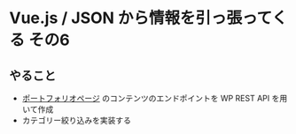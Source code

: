 # Vue.js / JSON から情報を引っ張ってくる その6

## やること

- [ポートフォリオページ](https://works.yuheijotaki.com) のコンテンツのエンドポイントを WP REST API を用いて作成
- カテゴリー絞り込みを実装する